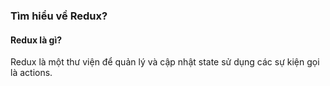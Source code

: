 ### Tìm hiểu về Redux?
#### Redux là gì?
Redux là một thư viện để quản lý và cập nhật state sử dụng các sự kiện gọi là actions.